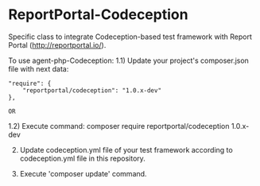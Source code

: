 # ReportPortal-Codeception
Specific class to integrate Codeception-based test framework with Report Portal (http://reportportal.io/).

To use agent-php-Codeception:
1.1) Update your project's composer.json file with next data:

    "require": {
        "reportportal/codeception": "1.0.x-dev"
    },

    OR

1.2) Execute command:
    composer require reportportal/codeception 1.0.x-dev

2) Update codeception.yml file of your test framework according to codeception.yml file in this repository.

3) Execute 'composer update' command. 
